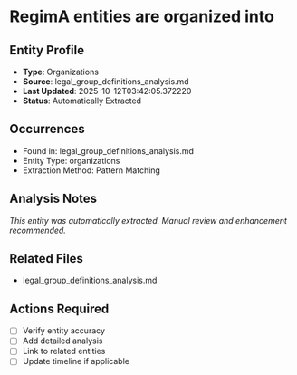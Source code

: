 # RegimA entities are organized into

## Entity Profile
- **Type**: Organizations
- **Source**: legal_group_definitions_analysis.md
- **Last Updated**: 2025-10-12T03:42:05.372220
- **Status**: Automatically Extracted

## Occurrences
- Found in: legal_group_definitions_analysis.md
- Entity Type: organizations
- Extraction Method: Pattern Matching

## Analysis Notes
*This entity was automatically extracted. Manual review and enhancement recommended.*

## Related Files
- legal_group_definitions_analysis.md

## Actions Required
- [ ] Verify entity accuracy
- [ ] Add detailed analysis
- [ ] Link to related entities
- [ ] Update timeline if applicable
